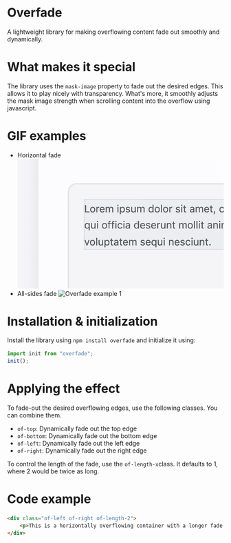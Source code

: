 # Overfade
A lightweight library for making overflowing content fade out smoothly and dynamically.

# What makes it special
The library uses the `mask-image` property to fade out the desired edges. This allows it to play nicely with transparency.
What's more, it smoothly adjusts the mask image strength when scrolling content into the overflow using javascript.

# GIF examples

- Horizontal fade
![Overfade example 1](./resources/example-1.gif)
- All-sides fade
![Overfade example 1](./resources/example-2.gif)

# Installation & initialization
Install the library using `npm install overfade` and initialize it using:
```js
import init from "overfade";
init();
```

# Applying the effect
To fade-out the desired overflowing edges, use the following classes. You can combine them.

- `of-top`: Dynamically fade out the top edge
- `of-bottom`: Dynamically fade out the bottom edge
- `of-left`: Dynamically fade out the left edge
- `of-right`: Dynamically fade out the right edge

To control the length of the fade, use the `of-length-x`class. It defaults to 1, where 2 would be twice as long.

# Code example
```html
<div class="of-left of-right of-length-2">
    <p>This is a horizontally overflowing container with a longer fade.</p>
</div>
```